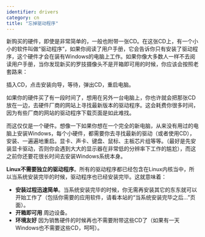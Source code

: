 ```yaml
---
identifier: drivers
category: cn
title: "忘掉驱动程序"
---
```


新购买的硬件，即使是非常简单的，一般也附带一张CD。在这张CD上，有一个小小的软件叫做“驱动程序”，如果你阅读了用户手册，它会告诉你只有安装了驱动程序，这个硬件才会在装有Windows的电脑上工作。如果你像大多数人一样不去阅读用户手册，当你发现新买的罗技摄像头不是开箱即可用的时候，你应该会按照老套路来：

插入CD，点击安装向导，等待，弹出CD，重启电脑。

如果你的硬件买了有一段时间了，想用在另外一台电脑上，你也许就会把那张CD放在一边，去硬件厂商的网站上寻找最新版本的驱动程序。这会耗费你很多时间，因为有些厂商的网站的驱动程序下载页面是如此难找。

而这仅仅是一个硬件。想像一下如果你想在一个完全的新电脑，从来没有用过的电脑上安装Windows，每个小硬件，都需要你去寻找最新的驱动（或者使用CD），安装、一遍遍地重启。显卡、声卡、键盘、鼠标、主板芯片组等等。（最好是先安装显卡驱动，否则你会遇到大大的显示器在非常低的分辨率下工作的尴尬），而这之前你还要花很长时间去安装Windows系统本身。

<b>Linux不需要独立的驱动程序</b>。所有的驱动程序都已经包含在Linux内核当中，所以当系统安装完毕的时候，驱动程序也已经安装完毕。这就意味着：

<ul>
<li><b>安装过程迅速简单</b>。当系统安装完毕的时候，你无需再安装其它的东东就可以开始工作了（包括你需要的应用软件，请看本站的“当系统安装完毕之后...”页面）。</li>
<li><b>开箱即可用</b> 周边设备。</li>
<li><b>环境友好</b> 因为销售硬件的时候再也不需要附带这些CD了（如果有一天Windows也不需要这些CD，呵呵）。</li>
</ul>




